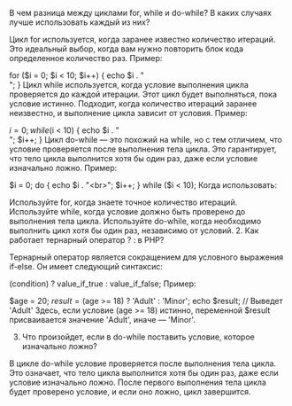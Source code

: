 В чем разница между циклами for, while и do-while? В каких случаях лучше использовать каждый из них?

Цикл for используется, когда заранее известно количество итераций. Это идеальный выбор, когда вам нужно повторить блок кода определенное количество раз.
Пример:

for ($i = 0; $i < 10; $i++) {
    echo $i . "<br>";
}
Цикл while используется, когда условие выполнения цикла проверяется до каждой итерации. Этот цикл будет выполняться, пока условие истинно. Подходит, когда количество итераций заранее неизвестно, и выполнение цикла зависит от условия.
Пример:

$i = 0;
while ($i < 10) {
    echo $i . "<br>";
    $i++;
}
Цикл do-while — это похожий на while, но с тем отличием, что условие проверяется после выполнения тела цикла. Это гарантирует, что тело цикла выполнится хотя бы один раз, даже если условие изначально ложно.
Пример:

$i = 0;
do {
    echo $i . "<br>";
    $i++;
} while ($i < 10);
Когда использовать:

Используйте for, когда знаете точное количество итераций.
Используйте while, когда условие должно быть проверено до выполнения тела цикла.
Используйте do-while, когда необходимо выполнить цикл хотя бы один раз, независимо от условий.
2. Как работает тернарный оператор ? : в PHP?

Тернарный оператор является сокращением для условного выражения if-else. Он имеет следующий синтаксис:

(condition) ? value_if_true : value_if_false;
Пример:

$age = 20;
$result = ($age >= 18) ? 'Adult' : 'Minor';
echo $result;  // Выведет 'Adult'
Здесь, если условие (age >= 18) истинно, переменной $result присваивается значение 'Adult', иначе — 'Minor'.

3. Что произойдет, если в do-while поставить условие, которое изначально ложно?

В цикле do-while условие проверяется после выполнения тела цикла. Это означает, что тело цикла выполнится хотя бы один раз, даже если условие изначально ложно. После первого выполнения тела цикла будет проверено условие, и если оно ложно, цикл завершится.
